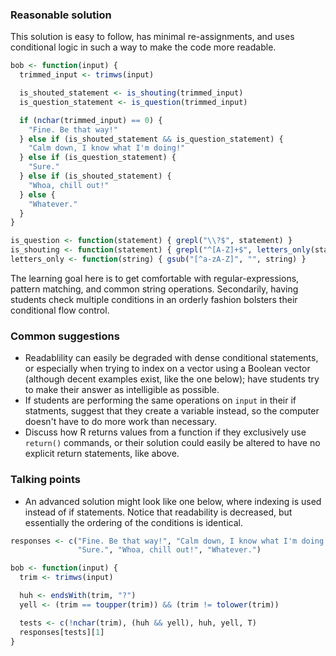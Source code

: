 ### Reasonable solution

This solution is easy to follow, has minimal re-assignments, and uses conditional logic in such a way to make the code more readable.

```r
bob <- function(input) {
  trimmed_input <- trimws(input)

  is_shouted_statement <- is_shouting(trimmed_input)
  is_question_statement <- is_question(trimmed_input)

  if (nchar(trimmed_input) == 0) {
    "Fine. Be that way!"
  } else if (is_shouted_statement && is_question_statement) {
    "Calm down, I know what I'm doing!"
  } else if (is_question_statement) {
    "Sure."
  } else if (is_shouted_statement) {
    "Whoa, chill out!"
  } else {
    "Whatever."
  }
}

is_question <- function(statement) { grepl("\\?$", statement) }
is_shouting <- function(statement) { grepl("^[A-Z]+$", letters_only(statement)) }
letters_only <- function(string) { gsub("[^a-zA-Z]", "", string) }
```

The learning goal here is to get comfortable with regular-expressions, pattern matching, and common string operations. Secondarily, having students check multiple conditions in an orderly fashion bolsters their conditional flow control.


### Common suggestions

- Readablility can easily be degraded with dense conditional statements, or especially when trying to index on a vector using a Boolean vector (although decent examples exist, like the one below); have students try to make their answer as intelligible as possible.
- If students are performing the same operations on `input` in their if statments, suggest that they create a variable instead, so the computer doesn't have to do more work than necessary.
- Discuss how R returns values from a function if they exclusively use `return()` commands, or their solution could easily be altered to have no explicit return statements, like above.


### Talking points

- An advanced solution might look like one below, where indexing is used instead of if statements. Notice that readability is decreased, but essentially the ordering of the conditions is identical.

```r
responses <- c("Fine. Be that way!", "Calm down, I know what I'm doing!",
               "Sure.", "Whoa, chill out!", "Whatever.")

bob <- function(input) {
  trim <- trimws(input)

  huh <- endsWith(trim, "?")
  yell <- (trim == toupper(trim)) && (trim != tolower(trim))

  tests <- c(!nchar(trim), (huh && yell), huh, yell, T)
  responses[tests][1]
}
```

